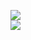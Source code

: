 [![](https://img.shields.io/badge/Made%20With-Github%20Spray-lightgrey.svg?style=for-the-badge&logo=github)](https://github.com/Annihil/github-spray#9944)  
[![](https://i.imgur.com/2DrTn0Z.gif)](https://github.com/Annihil/github-spray)